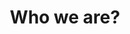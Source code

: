 ---
layout: home

hero:
  name: Contact
  text: Get in touch today
  tagline: We'd love to help you improve your developers productivity
features:
  - title: Bulgaria
    details: 10 Vihren, floor 3, office 3.3, <br>Sofia, 1618,<br>office@codbex.com, <br>+359 (0)888892300
  - title: The United States
    details: 8 The Green STE B <br>Dover, DE 19901, Delaware, <br>office@codbex.com, <br>+1 (341) 200-1676


editLink: false

title: Who we are?
---